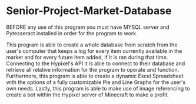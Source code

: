 # Senior-Project-Market-Database

BEFORE any use of this program you must have MYSQL server and Pytesseract installed in order for the program to work.

This program is able to create a whole database from scratch from the user's computer that keeps a log for every item currently available in the market and for every future item added, if it is ran during that time.
Connecting to the Hypixel's API it is able to connect to their database and retrieve all relative information for the program to operate and function.
Furthermore, this program is able to create a dynamic Excel Spreadsheet with the options of a fully customizable Pie and Line Graphs for the user's own needs.
Lastly, this program is able to make use of image referencing to create a bot within the Hypixel server of Minecraft to make a profit.
